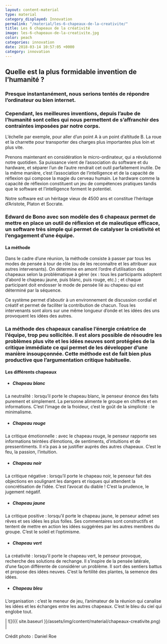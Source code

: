 ```yaml
---
layout: content-material
type: material
category_displayed: Innovation
permalink: "/material/les-6-chapeaux-de-la-creativite/"
title: Les 6 chapeaux de la créativité
image: les-6-chapeaux-de-la-creativite.jpg
color: peach
categories: innovation
date: 2018-03-14 10:57:05 +0000
category: innovation
---
```


## Quelle est la plus formidable invention de l’humanité ?

### Presque instantanément, nous serions tentés de répondre l’ordinateur ou bien internet.

### Cependant, les meilleures inventions, depuis l’aube de l’humanité sont celles qui nous permettent de s’affranchir des contraintes imposées par notre corps.

L’échelle par exemple, pour aller d’un point A à un point d’altitude B. La roue et la charrette pour transporter des charges plus importantes plus loin et plus vite.

Prenons maintenant en considération le micro-ordinateur, qui a révolutionné notre quotidien. Sa puissance vient de l’association du software et du hardware, et séparer l’un de l’autre rendrait cet outil parfaitement inutile. De la même manière, c’est l’association de l’intelligence et de la capacité de réflexion qui compose la magie du cerveau humain. Le hardware comme la capacité de réflexion constituent un jeu de compétences pratiques tandis que le software et l’intelligence forment le potentiel.

Notre software est un héritage vieux de 4500 ans et constitue l’héritage d’Aristote, Platon et Socrate.

### Edward de Bono avec son modèle des 6 chapeaux permet de mettre en place un outil de réflexion et de maïeutique efficace, un software très simple qui permet de catalyser la créativité et l’engagement d’une équipe.

#### La méthode

Dans le cadre d’une réunion, la méthode consiste à passer par tous les modes de pensée à tour de rôle (ou de les reconnaître et les attribuer aux autres intervenants). On détermine en amont l’ordre d’utilisation des chapeaux selon la problématique à gérer (ex : tous les participants adoptent d’abord le chapeau jaune, puis blanc, puis rouge, etc.) ; et chaque participant doit endosser le mode de pensée lié au chapeau qui est déterminé par la séquence.

Ce système permet d’aboutir à un environnement de discussion cordial et créatif et permet de faciliter la contribution de chacun. Tous les intervenants sont alors sur une même longueur d’onde et les idées des uns provoquent les idées des autres.

### La méthode des chapeaux canalise l’énergie créatrice de l’équipe, trop peu sollicitée. Il est alors possible de résoudre les problèmes plus vite et les idées neuves sont protégées de la critique immédiate ce qui permet de les développer d’une manière insoupçonnée. Cette méthode est de fait bien plus productive que l’argumentation critique habituelle.

#### Les différents chapeaux

- ##### Chapeau blanc
La neutralité : lorsqu’il porte le chapeau blanc, le penseur énonce des faits purement et simplement. La personne alimente le groupe en chiffres et en informations. C’est l’image de la froideur, c‘est le goût de la simplicité : le minimalisme.

- ##### Chapeau rouge
La critique émotionnelle : avec le chapeau rouge, le penseur rapporte ses informations teintées d’émotions, de sentiments, d’intuitions et de pressentiments. Il n’a pas à se justifier auprès des autres chapeaux. C’est le feu, la passion, l’intuition.

- ##### Chapeau noir
La critique négative : lorsqu’il porte le chapeau noir, le penseur fait des objections en soulignant les dangers et risques qui attendent la concrétisation de l’idée. C’est l’avocat du diable ! C’est la prudence, le jugement négatif.

- ##### Chapeau jaune
La critique positive : lorsqu’il porte le chapeau jaune, le penseur admet ses rêves et ses idées les plus folles. Ses commentaires sont constructifs et tentent de mettre en action les idées suggérées par les autres membres du groupe. C’est le soleil et l’optimisme.

- ##### Chapeau vert
La créativité : lorsqu’il porte le chapeau vert, le penseur provoque, recherche des solutions de rechange. Il s’inspire de la pensée latérale, d’une façon différente de considérer un problème. Il sort des sentiers battus et propose des idées neuves. C’est la fertilité des plantes, la semence des idées.

- ##### Chapeau bleu
L’organisation : c’est le meneur de jeu, l’animateur de la réunion qui canalise les idées et les échanges entre les autres chapeaux. C’est le bleu du ciel qui englobe tout.

| ![]({{ site.baseurl }}/assets/img/content/material/chapeaux-creativite.png) |

Crédit photo : Daniel Roe
